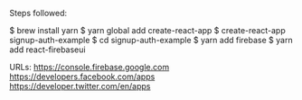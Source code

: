 Steps followed:

$ brew install yarn
$ yarn global add create-react-app
$ create-react-app signup-auth-example
$ cd signup-auth-example
$ yarn add firebase
$ yarn add react-firebaseui

URLs:
https://console.firebase.google.com
https://developers.facebook.com/apps
https://developer.twitter.com/en/apps